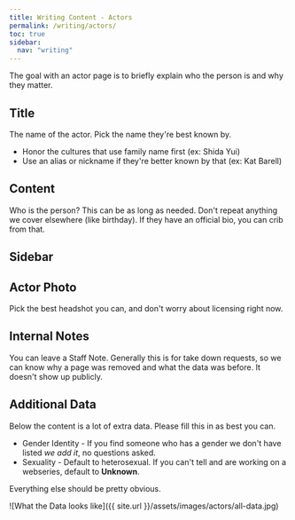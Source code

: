 ```yaml
---
title: Writing Content - Actors
permalink: /writing/actors/
toc: true
sidebar:
  nav: "writing"
---
```


The goal with an actor page is to briefly explain who the person is and why they matter.

## Title

The name of the actor. Pick the name they're best known by.

* Honor the cultures that use family name first (ex: Shida Yui)
* Use an alias or nickname if they're better known by that (ex: Kat Barell)

## Content

Who is the person? This can be as long as needed. Don't repeat anything we cover elsewhere (like birthday). If they have an official bio, you can crib from that.

## Sidebar

## Actor Photo

Pick the best headshot you can, and don't worry about licensing right now.

## Internal Notes

You can leave a Staff Note. Generally this is for take down requests, so we can know why a page was removed and what the data was before. It doesn't show up publicly.

## Additional Data

Below the content is a lot of extra data. Please fill this in as best you can.

* Gender Identity - If you find someone who has a gender we don't have listed _we add it_, no questions asked.
* Sexuality - Default to heterosexual. If you can't tell and are working on a webseries, default to **Unknown**.

Everything else should be pretty obvious.

![What the Data looks like]({{ site.url }}/assets/images/actors/all-data.jpg)
